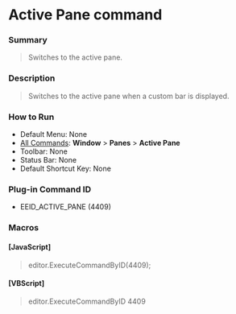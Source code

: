 # Active Pane command

### Summary

> Switches to the active pane.

### Description

> Switches to the active pane when a custom bar is displayed.

### How to Run

- Default Menu: None
- [All Commands](../tools/all_commands): **Window**
\> **Panes**
\> **Active Pane**
- Toolbar: None
- Status Bar: None
- Default Shortcut Key: None

### Plug-in Command ID

- EEID\_ACTIVE\_PANE (4409)

### Macros

#### \[JavaScript\]

> editor.ExecuteCommandByID(4409);

#### \[VBScript\]

> editor.ExecuteCommandByID 4409
